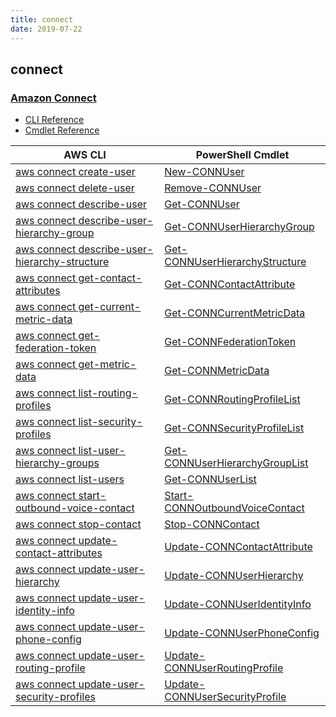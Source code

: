 ```yaml
---
title: connect
date: 2019-07-22
---
```


## connect

### [Amazon Connect](https://aws.amazon.com/connect/)

* [CLI Reference](https://docs.aws.amazon.com/cli/latest/reference/connect/index.html)
* [Cmdlet Reference](https://docs.aws.amazon.com/powershell/latest/reference/items/Amazon_Connect_Service_cmdlets.html)

|AWS CLI|PowerShell Cmdlet|
|----|----|
|[aws connect create-user](https://docs.aws.amazon.com/cli/latest/reference/connect/create-user.html)|[New-CONNUser](https://docs.aws.amazon.com/powershell/latest/reference/items/New-CONNUser.html)|
|[aws connect delete-user](https://docs.aws.amazon.com/cli/latest/reference/connect/delete-user.html)|[Remove-CONNUser](https://docs.aws.amazon.com/powershell/latest/reference/items/Remove-CONNUser.html)|
|[aws connect describe-user](https://docs.aws.amazon.com/cli/latest/reference/connect/describe-user.html)|[Get-CONNUser](https://docs.aws.amazon.com/powershell/latest/reference/items/Get-CONNUser.html)|
|[aws connect describe-user-hierarchy-group](https://docs.aws.amazon.com/cli/latest/reference/connect/describe-user-hierarchy-group.html)|[Get-CONNUserHierarchyGroup](https://docs.aws.amazon.com/powershell/latest/reference/items/Get-CONNUserHierarchyGroup.html)|
|[aws connect describe-user-hierarchy-structure](https://docs.aws.amazon.com/cli/latest/reference/connect/describe-user-hierarchy-structure.html)|[Get-CONNUserHierarchyStructure](https://docs.aws.amazon.com/powershell/latest/reference/items/Get-CONNUserHierarchyStructure.html)|
|[aws connect get-contact-attributes](https://docs.aws.amazon.com/cli/latest/reference/connect/get-contact-attributes.html)|[Get-CONNContactAttribute](https://docs.aws.amazon.com/powershell/latest/reference/items/Get-CONNContactAttribute.html)|
|[aws connect get-current-metric-data](https://docs.aws.amazon.com/cli/latest/reference/connect/get-current-metric-data.html)|[Get-CONNCurrentMetricData](https://docs.aws.amazon.com/powershell/latest/reference/items/Get-CONNCurrentMetricData.html)|
|[aws connect get-federation-token](https://docs.aws.amazon.com/cli/latest/reference/connect/get-federation-token.html)|[Get-CONNFederationToken](https://docs.aws.amazon.com/powershell/latest/reference/items/Get-CONNFederationToken.html)|
|[aws connect get-metric-data](https://docs.aws.amazon.com/cli/latest/reference/connect/get-metric-data.html)|[Get-CONNMetricData](https://docs.aws.amazon.com/powershell/latest/reference/items/Get-CONNMetricData.html)|
|[aws connect list-routing-profiles](https://docs.aws.amazon.com/cli/latest/reference/connect/list-routing-profiles.html)|[Get-CONNRoutingProfileList](https://docs.aws.amazon.com/powershell/latest/reference/items/Get-CONNRoutingProfileList.html)|
|[aws connect list-security-profiles](https://docs.aws.amazon.com/cli/latest/reference/connect/list-security-profiles.html)|[Get-CONNSecurityProfileList](https://docs.aws.amazon.com/powershell/latest/reference/items/Get-CONNSecurityProfileList.html)|
|[aws connect list-user-hierarchy-groups](https://docs.aws.amazon.com/cli/latest/reference/connect/list-user-hierarchy-groups.html)|[Get-CONNUserHierarchyGroupList](https://docs.aws.amazon.com/powershell/latest/reference/items/Get-CONNUserHierarchyGroupList.html)|
|[aws connect list-users](https://docs.aws.amazon.com/cli/latest/reference/connect/list-users.html)|[Get-CONNUserList](https://docs.aws.amazon.com/powershell/latest/reference/items/Get-CONNUserList.html)|
|[aws connect start-outbound-voice-contact](https://docs.aws.amazon.com/cli/latest/reference/connect/start-outbound-voice-contact.html)|[Start-CONNOutboundVoiceContact](https://docs.aws.amazon.com/powershell/latest/reference/items/Start-CONNOutboundVoiceContact.html)|
|[aws connect stop-contact](https://docs.aws.amazon.com/cli/latest/reference/connect/stop-contact.html)|[Stop-CONNContact](https://docs.aws.amazon.com/powershell/latest/reference/items/Stop-CONNContact.html)|
|[aws connect update-contact-attributes](https://docs.aws.amazon.com/cli/latest/reference/connect/update-contact-attributes.html)|[Update-CONNContactAttribute](https://docs.aws.amazon.com/powershell/latest/reference/items/Update-CONNContactAttribute.html)|
|[aws connect update-user-hierarchy](https://docs.aws.amazon.com/cli/latest/reference/connect/update-user-hierarchy.html)|[Update-CONNUserHierarchy](https://docs.aws.amazon.com/powershell/latest/reference/items/Update-CONNUserHierarchy.html)|
|[aws connect update-user-identity-info](https://docs.aws.amazon.com/cli/latest/reference/connect/update-user-identity-info.html)|[Update-CONNUserIdentityInfo](https://docs.aws.amazon.com/powershell/latest/reference/items/Update-CONNUserIdentityInfo.html)|
|[aws connect update-user-phone-config](https://docs.aws.amazon.com/cli/latest/reference/connect/update-user-phone-config.html)|[Update-CONNUserPhoneConfig](https://docs.aws.amazon.com/powershell/latest/reference/items/Update-CONNUserPhoneConfig.html)|
|[aws connect update-user-routing-profile](https://docs.aws.amazon.com/cli/latest/reference/connect/update-user-routing-profile.html)|[Update-CONNUserRoutingProfile](https://docs.aws.amazon.com/powershell/latest/reference/items/Update-CONNUserRoutingProfile.html)|
|[aws connect update-user-security-profiles](https://docs.aws.amazon.com/cli/latest/reference/connect/update-user-security-profiles.html)|[Update-CONNUserSecurityProfile](https://docs.aws.amazon.com/powershell/latest/reference/items/Update-CONNUserSecurityProfile.html)|

